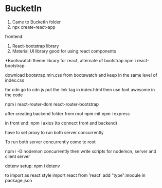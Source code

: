 # BucketIn

1. Came to BucketIn folder
2. npx create-react-app

frontend

1. React-bootstrap library
2. Material UI library
   good for using react components

\*Bootswatch theme library for react, alternate of bootstrap
npm i react-bootstrap

download bootstrap.min.css from bootswatch and keep in the same level of index.css

for cdn go to cdn js
put the link tag in index.html
then use font awesome in the code

npm i react-router-dom react-router-bootstrap

after creating backend folder
from root
npm init
npm i express

in front end:
npm i axios (to connect front and backend)

have to set proxy to run both server concurrently

To run both server concurrently
come to root

<!-- installing as dev dependency -->

npm i -D nodemon concurrently
then write scripts for nodemon, server and client server

dotenv setup:
npm i dotenv

to import as react style
import react from 'react'
add "type":module in package.json

